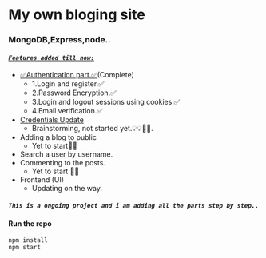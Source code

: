 # My own bloging site<br>

### MongoDB,Express,node..<br>

#### <u>_`Features added till now:`_</u><br>
  * <u>✅Authentication part.✅</u>(Complete)<br>
    * 1.Login and register.✅<br>
    * 2.Password Encryption.✅<br>
    * 3.Login and logout sessions using cookies.✅<br>
    * 4.Email verification.✅<br>
  * <u>Credentials Update</u><br>
    * Brainstorming, not started yet.💡💡🤔🤔.<br>
  * Adding a blog to public<br>
    * Yet to start🤔🤔
  * Search a user by username.
  * Commenting to the posts.<br>
    * Yet to start 🤔🤔<br>
  * Frontend (UI) <br>
    * Updating on the way.<br>

#### _`This is a ongoing project and i am adding all the parts step by step..`_



#### Run the repo <br>

<code>npm install</code><br>
<code>npm start</code><br>

